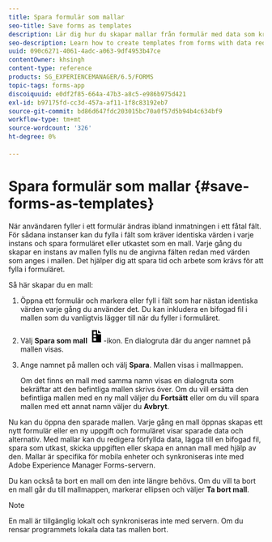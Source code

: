```yaml
---
title: Spara formulär som mallar
seo-title: Save forms as templates
description: Lär dig hur du skapar mallar från formulär med data som krävs upprepade gånger.
seo-description: Learn how to create templates from forms with data required repeatedly.
uuid: 090c6271-4061-4adc-a063-9df4953b47ce
contentOwner: khsingh
content-type: reference
products: SG_EXPERIENCEMANAGER/6.5/FORMS
topic-tags: forms-app
discoiquuid: e0df2f85-664a-47b3-a8c5-e986b975d421
exl-id: b97175fd-cc3d-457a-af11-1f8c83192eb7
source-git-commit: bd86d647fdc203015bc70a0f57d5b94b4c634bf9
workflow-type: tm+mt
source-wordcount: '326'
ht-degree: 0%

---
```


# Spara formulär som mallar {#save-forms-as-templates}

När användaren fyller i ett formulär ändras ibland inmatningen i ett fåtal fält. För sådana instanser kan du fylla i fält som kräver identiska värden i varje instans och spara formuläret eller utkastet som en mall. Varje gång du skapar en instans av mallen fylls nu de angivna fälten redan med värden som anges i mallen. Det hjälper dig att spara tid och arbete som krävs för att fylla i formuläret.

Så här skapar du en mall:

1. Öppna ett formulär och markera eller fyll i fält som har nästan identiska värden varje gång du använder det. Du kan inkludera en bifogad fil i mallen som du vanligtvis lägger till när du fyller i formuläret.
1. Välj **Spara som mall** ![save_as_template](assets/save_as_template.png)-ikon. En dialogruta där du anger namnet på mallen visas.
1. Ange namnet på mallen och välj **Spara**. Mallen visas i mallmappen.

   Om det finns en mall med samma namn visas en dialogruta som bekräftar att den befintliga mallen skrivs över. Om du vill ersätta den befintliga mallen med en ny mall väljer du **Fortsätt** eller om du vill spara mallen med ett annat namn väljer du **Avbryt**.

Nu kan du öppna den sparade mallen. Varje gång en mall öppnas skapas ett nytt formulär eller en ny uppgift och formuläret visar sparade data och alternativ. Med mallar kan du redigera förfyllda data, lägga till en bifogad fil, spara som utkast, skicka uppgiften eller skapa en annan mall med hjälp av den. Mallar är specifika för mobila enheter och synkroniseras inte med Adobe Experience Manager Forms-servern.

Du kan också ta bort en mall om den inte längre behövs. Om du vill ta bort en mall går du till mallmappen, markerar ellipsen och väljer **Ta bort mall**.

>[!NOTE]
>
>En mall är tillgänglig lokalt och synkroniseras inte med servern. Om du rensar programmets lokala data tas mallen bort.
